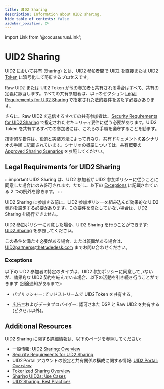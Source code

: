 ```yaml
---
title: UID2 Sharing
description: Information about UID2 sharing.
hide_table_of_contents: false
sidebar_position: 24
---
```


import Link from '@docusaurus/Link';

# UID2 Sharing

UID2 において共有 (Sharing) とは、UID2 参加者間で [UID2](../ref-info/glossary-uid.md#gl-raw-uid2) を直接または [UID2 Token](../ref-info/glossary-uid.md#gl-raw-uid2) に暗号化して配布するプロセスです。

Raw UID2 または UID2 Token が他の参加者と共有される場合はすべて、共有の定義に該当します。すべての共有参加者は、以下のセクション [Legal Requirements for UID2 Sharing](#legal-requirements-for-uid2-sharing) で指定された法的要件を満たす必要があります。

さらに、Raw UID2 を送信するすべての共有参加者は、[Security Requirements for UID2 Sharing](../sharing/sharing-security) で指定されたセキュリティ要件に従う必要があります。UID2 Token を共有するすべての参加者には、これらの手順を遵守することを勧ます。

技術的な要件は、役割と実装方法によって異なり、共有ドキュメントの各シナリオの手順に記載されています。シナリオの概要については、共有概要の [Approved Sharing Scenarios](sharing/sharing-overview.md#approved-sharing-scenarios) を参照してください。

## Legal Requirements for UID2 Sharing

:::important
UID2 Sharing は、UID2 参加者が UID2 参加ポリシーに従うことに同意した場合にのみ許可されます。ただし、以下の [Exceptions](#exceptions) に記載されている 2 つの例外を除きます。
:::

UID2 Sharing に参加する前に、UID2 参加ポリシーを組み込んだ効果的な UID2 契約を設定する必要があります。この要件を満たしていない場合は、UID2 Sharing を続行できません。

UID2 参加ポリシーに同意した場合、UID2 Sharing を行うことができます: [UID2 Sharing](/docs/category/uid2-sharing) を参照してください。

この条件を満たす必要がある場合、または質問がある場合は、[UID2partners@thetradedesk.com](mailto:UID2partners@thetradedesk.com) までお問い合わせください。

### Exceptions

以下の UID2 参加者の特定のタイプは、UID2 参加ポリシーに同意していないが、効果的な UID2 契約を結んでいる場合、以下の活動を引き続き行うことができます (別途通知があるまで):

- パブリッシャー: ビッドストリームで UID2 Token を共有する。

- 広告主およびデータプロバイダー: 認可された DSP と Raw UID2 を共有する (ピクセル以外)。

## Additional Resources

UID2 Sharing に関する詳細情報は、以下のページを参照してください:

- 一般情報: [UID2 Sharing: Overview](../sharing/sharing-overview.md)
- [Security Requirements for UID2 Sharing](../sharing/sharing-security)
- UID2 Portal アカウントの設定と共有関係の構成に関する情報: [UID2 Portal: Overview](../portal/portal-overview.md)
- [Tokenized Sharing Overview](../sharing/sharing-tokenized-overview.md)
- [Sharing UID2s: Use Cases](../sharing/sharing-use-cases.md)
- [UID2 Sharing: Best Practices](../sharing/sharing-best-practices.md)

